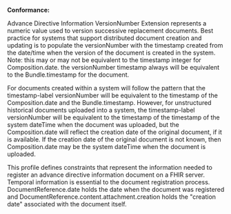 **Conformance:**

Advance Directive Information VersionNumber Extension represents a numeric value used to version successive replacement documents. Best practice for systems that support distributed document creation and updating is to populate the versionNumber with the timestamp created from the date/time when the version of the document is created in the system.  Note: this may or may not be equivalent to the timestamp integer for Composition.date. the versionNumber timestamp always will be equivalent to the Bundle.timestamp for the document.   

For documents created within a system will follow the pattern that the timestamp-label versionNumber will be equivalent to the timestamp of the Composition.date and the Bundle.timestamp. However, for unstructured historical documents uploaded into a system, the timestamp-label versionNumber will be equivalent to the timestamp of the timestamp of the system dateTime when the document was uploaded, but the Composition.date will reflect the creation date of the original document, if it is available. If the creation date of the original document is not known, then Composition.date may be the system dateTime when the document is uploaded.

This profile defines constraints that represent the information needed to register an advance directive information document on a FHIR server. Temporal information is essential to the document registration process.  DocumentReference.date holds the date when the document was registered and DocumentReference.content.attachment.creation holds the "creation date" associated with the document itself.